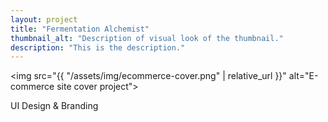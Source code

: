 ```yaml
---
layout: project
title: "Fermentation Alchemist"
thumbnail_alt: "Description of visual look of the thumbnail."
description: "This is the description."
---
```


<img src="{{ "/assets/img/ecommerce-cover.png" | relative_url }}" alt="E-commerce site cover project">
<p>UI Design & Branding</p>